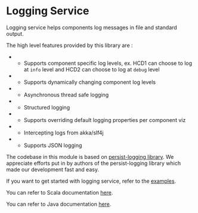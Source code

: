 Logging Service
===============

Logging service helps components log messages in file and standard output.

The high level features provided by this library are :
 *    - Supports component specific log levels, ex. HCD1 can choose to log at `info` level and HCD2 can choose to log at `debug` level
 *    - Supports dynamically changing component log levels
 *    - Asynchronous thread safe logging
 *    - Structured logging
 *    - Supports overriding default logging properties per component viz
 *    - Intercepting logs from akka/slf4j
 *    - Supports JSON logging

The codebase in this module is based on [persist-logging library](https://github.com/nestorpersist/logging).
We appreciate efforts put in by authors of the persist-logging library which made our development fast and easy.

If you want to get started with logging service, refer to the [examples](https://tmtsoftware.github.io/csw/services/logging.html).

You can refer to Scala documentation [here](https://tmtsoftware.github.io/csw/api/scala/csw/logging/index.html).

You can refer to Java documentation [here](https://tmtsoftware.github.io/csw/api/java/?/index.html).
